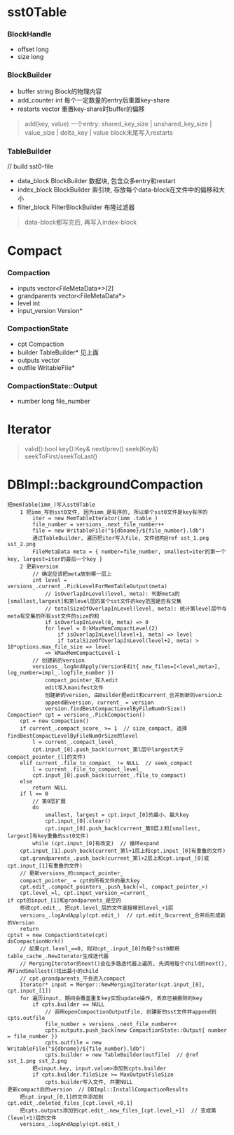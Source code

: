 # sst0Table
### BlockHandle
- offset  long
- size    long

### BlockBuilder
- buffer       string       Block的物理内容
- add_counter  int          每个一定数量的entry后重置key-share
- restarts     vector<int>  重置key-share时buffer的偏移
> add(key, value)
    一个entry: shared_key_size | unshared_key_size | value_size | delta_key | value
> block末尾写入restarts

### TableBuilder
// build sst0-file
- data_block    BlockBuilder        数据块, 包含众多entry和restart
- index_block   BlockBuilder        索引块, 存放每个data-block在文件中的偏移和大小
- filter_block  FilterBlockBuilder  布隆过滤器
> data-block都写完后, 再写入index-block


# Compact
### Compaction
- inputs         vector<FileMetaData*>[2]
- grandparents   vector<FileMetaData*>
- level          int
- input_version  Version*

### CompactionState
- cpt      Compaction
- builder  TableBuilder*  见上面
- outputs  vector<Output>
- outfile  WritableFile*

### CompactionState::Output
- number     long  file_number


# Iterator
> valid():bool
> key():Key&
> next/prev()
> seek(Key&)
> seekToFirst/seekToLast()


# DBImpl::backgroundCompaction
    把memTable(imm_)写入sst0Table
        1 把imm_写到sst0文件, 因为imm_是有序的, 所以单个sst0文件是key有序的
            iter = new MemTableIterator(imm_.table_)
            file_number = versions_.next_file_number++
            file = new WritableFile("${dbname}/${file_number}.ldb")
            通过TableBuilder, 遍历把iter写入file, 文件结构@ref sst_1.png sst_2.png
            FileMetaData meta = { number=file_number, smallest=iter的第一个key, largest=iter的最后一个key }
        2 更新version
            // 确定应该把meta放到哪一层上
            int level = versions_.current_.PickLevelForMemTableOutput(meta)
                // isOverlapInLevel(level, meta): 判断meta的[smallest,largest]和第level层的某个sst文件的key范围是否有交集
                // totalSizeOfOverlapInLevel(level, meta): 统计第level层中与meta有交集的所有sst文件的size的和
                if isOverlapInLevel(0, meta) => 0
                for level = 0:kMaxMemCompactLevel(2)
                    if isOverlapInLevel(level+1, meta) => level
                    if totalSizeOfOverlapInLevel(level+2, meta) > 10*options.max_file_size => level
                => kMaxMemCompactLevel-1
            // 创建新的version
            versions_.logAndApply(VersionEdit{ new_files=[<level,meta>], log_number=impl_.logfile_number })
                compact_pointer_存入edit
                edit写入manifest文件
                创建新的version, 由Builder把edit和current_合并到新的version上
                append新version, current_ = version
                version.findBestCompactLevelByFileNumOrSize()
    Compaction* cpt = versions_.PickCompaction()
        cpt = new Compaction()
        if current_.compact_score_ >= 1  // size_compact, 选择findBestCompactLevelByFileNumOrSize的level
            l = current_.compact_level_
            cpt.input_[0].push_back(current_第l层中largest大于compact_pointer_[l]的文件)
        elif current_.file_to_compact_ != NULL  // seek_compact
            l = current_.file_to_compact_level_
            cpt.input_[0].push_back(current_.file_to_compact)
        else
            return NULL
        if l == 0
            // 第0层扩展
            do
                smallest, largest = cpt.input_[0]的最小、最大key
                cpt.input_[0].clear()
                cpt.input_[0].push_back(current_第0层上和[smallest, largest]有key重叠的sst0文件)
            while (cpt.input_[0]有改变)  // 循环expand
        cpt.input_[1].push_back(current_第l+1层上和cpt.input_[0]有重叠的文件)
        cpt.grandparents_.push_back(current_第l+2层上和cpt.input_[0]或cpt.input_[1]有重叠的文件)
        // 更新versions_的compact_pointer_
        compact_pointer_ = cpt的所有文件的最大key
        cpt.edit_.compact_pointers_.push_back(<l, compact_pointer_>)
        cpt.level_=l, cpt.input_version_=current_
    if cpt的input_[1]和grandparents_是空的
        修改cpt.edit_, 把cpt.level_层的文件直接移到level_+1层
        versions_.logAndApply(cpt.edit_)  // cpt.edit_与current_合并后形成新的Version
        return
    cptst = new CompactionState(cpt)
    doCompactionWork()
        // 如果cpt.level_==0, 则对cpt_.input_[0]的每个sst0都用table_cache_.NewIterator生成迭代器
        // MergingIterator的next()会在多路迭代器上遍历, 先调用每个child的next(), 再FindSmallest()找出最小的child
        // cpt.grandparents_不会进入compact
        Iterator* input = Merger::NewMergingIterator(cpt.input_[0], cpt.input_[1])
        for 遍历input, 期间会覆盖重复key实现update操作, 丢弃已被删除的key
            if cpts.builder == NULL
                // 调用openCompactionOutputFile, 创建新的sst文件并append到cpts.outfile
                file_number = versions_.next_file_number++
                cpts.outputs.push_back(new CompactionState::Output{ number = file_number })
                cpts.outfile = new WritableFile("${dbname}/${file_number}.ldb")
                cpts.builder = new TableBuilder(outfile)  // @ref sst_1.png sst_2.png
            把<input.key, input.value>添加到cpts.builder
            if cpts.builder.fileSize >= MaxOutputFileSize
                cpts.builder写入文件, 并置NULL
    更新compact后的version  // DBImpl::InstallCompactionResults
        把cpt.input_[0,1]的文件添加到cpt.edit_.deleted_files_[cpt.level_+0,1]
        把cpts.outputs添加到cpt.edit_.new_files_[cpt.level_+1]  // 变成第(level+1)层的文件
        versions_.logAndApply(cpt.edit_)